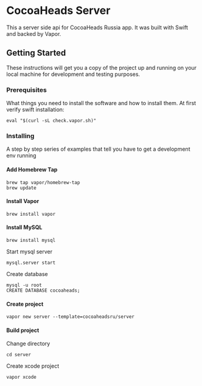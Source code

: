 
# CocoaHeads Server

This a server side api for CocoaHeads Russia app. It was built with Swift and backed by Vapor.

## Getting Started

These instructions will get you a copy of the project up and running on your local machine for development and testing purposes. 

### Prerequisites

What things you need to install the software and how to install them. At first verify swift installation:

```
eval "$(curl -sL check.vapor.sh)"
```

### Installing

A step by step series of examples that tell you have to get a development env running


#### Add Homebrew Tap

```
brew tap vapor/homebrew-tap
brew update
```

#### Install Vapor

```
brew install vapor
```

#### Install MySQL

```
brew install mysql
```
Start mysql server

```
mysql.server start

```
Create database

```
mysql -u root
CREATE DATABASE cocoaheads;
```

#### Create project

```
vapor new server --template=cocoaheadsru/server
```

#### Build project

Change directory

```
cd server
```
Create xcode project

```
vapor xcode
```
